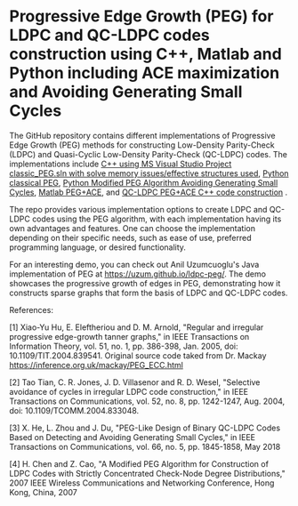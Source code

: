 # Progressive Edge Growth (PEG) for LDPC and QC-LDPC codes construction using C++, Matlab and Python including ACE maximization and Avoiding Generating Small Cycles 



The GitHub repository contains different implementations of Progressive Edge Growth (PEG) methods for constructing Low-Density Parity-Check (LDPC) and Quasi-Cyclic Low-Density Parity-Check (QC-LDPC) codes. The implementations include [C++ using MS Visual Studio Project classic_PEG.sln with solve memory issues/effective structures used](https://github.com/Lcrypto/classic-PEG-/tree/master/classic_PEG), [Python classical PEG](https://github.com/Lcrypto/classic-PEG-/blob/master/peg.py), [Python Modified PEG Algorithm Avoiding Generating Small Cycles](https://github.com/Lcrypto/classic-PEG-/tree/master/mm_qc_pega), [Matlab PEG+ACE](https://github.com/Lcrypto/classic-PEG-/blob/master/ProgressiveEdgeGrowthACE.m), and [QC-LDPC PEG+ACE C++ code construction](https://github.com/Lcrypto/classic-PEG-/tree/master/QC-LDPC%20ACE-PEG)  .

The repo provides various implementation options to create LDPC and QC-LDPC codes using the PEG algorithm, with each implementation having its own advantages and features. One can choose the implementation depending on their specific needs, such as ease of use, preferred programming language, or desired functionality.

For an interesting demo, you can check out Anil Uzumcuoglu's Java implementation of PEG at https://uzum.github.io/ldpc-peg/. The demo showcases the progressive growth of edges in PEG, demonstrating how it constructs sparse graphs that form the basis of LDPC and QC-LDPC codes.


References:

[1] Xiao-Yu Hu, E. Eleftheriou and D. M. Arnold, "Regular and irregular progressive edge-growth tanner graphs," in IEEE Transactions on Information Theory, vol. 51, no. 1, pp. 386-398, Jan. 2005, doi: 10.1109/TIT.2004.839541. Original source code taked from Dr. Mackay  https://inference.org.uk/mackay/PEG_ECC.html

[2] Tao Tian, C. R. Jones, J. D. Villasenor and R. D. Wesel, "Selective avoidance of cycles in irregular LDPC code construction," in IEEE Transactions on Communications, vol. 52, no. 8, pp. 1242-1247, Aug. 2004, doi: 10.1109/TCOMM.2004.833048.

[3] X. He, L. Zhou and J. Du, "PEG-Like Design of Binary QC-LDPC Codes Based on Detecting and Avoiding Generating Small Cycles," in IEEE Transactions on Communications, vol. 66, no. 5, pp. 1845-1858, May 2018

[4] H. Chen and Z. Cao, "A Modified PEG Algorithm for Construction of LDPC Codes with Strictly Concentrated Check-Node Degree Distributions," 2007 IEEE Wireless Communications and Networking Conference, Hong Kong, China, 2007
